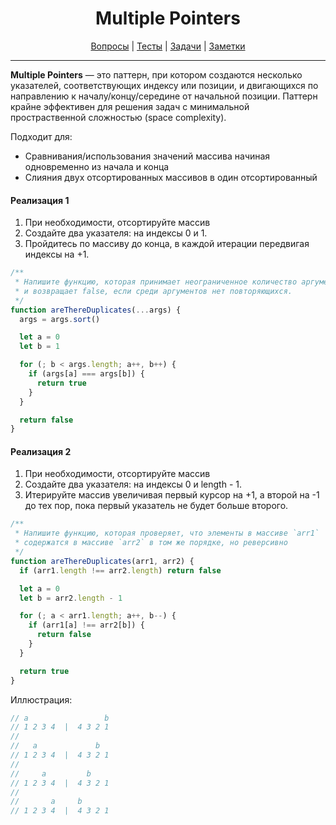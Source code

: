 <div align="center">

# Multiple Pointers

[Вопросы](https://github.com/dollaween/javascript-questions)
|
[Тесты](https://github.com/dollaween/javascript-tests)
|
[Задачи](https://github.com/dollaween/javascript-tasks)
|
[Заметки](https://github.com/dollaween/javascript-notes)

</div>

---

**Multiple Pointers** — это паттерн, при котором создаются несколько указателей, соответствующих индексу или позиции, и двигающихся по направлению к началу/концу/середине от начальной позиции. Паттерн крайне эффективен для решения задач с минимальной простраственной сложностью (space complexity).

Подходит для:
* Сравнивания/использования значений массива начиная одновременно из начала и конца
* Слияния двух отсортированных массивов в один отсортированный

#### Реализация 1
1. При необходимости, отсортируйте массив
2. Создайте два указателя: на индексы 0 и 1.
3. Пройдитесь по массиву до конца, в каждой итерации передвигая индексы на +1.

```js
/**
 * Напишите функцию, которая принимает неограниченное количество аргументов
 * и возвращает false, если среди аргументов нет повторяющихся.
 */
function areThereDuplicates(...args) {
  args = args.sort()

  let a = 0
  let b = 1

  for (; b < args.length; a++, b++) {
    if (args[a] === args[b]) {
      return true
    }
  }

  return false
}
```

#### Реализация 2
1. При необходимости, отсортируйте массив
2. Создайте два указателя: на индексы 0 и length - 1.
3. Итерируйте массив увеличивая первый курсор на +1, а второй на -1 до тех пор, пока первый указатель не будет больше второго.

```js
/**
 * Напишите функцию, которая проверяет, что элементы в массиве `arr1`
 * содержатся в массиве `arr2` в том же порядке, но реверсивно
 */
function areThereDuplicates(arr1, arr2) {
  if (arr1.length !== arr2.length) return false

  let a = 0
  let b = arr2.length - 1

  for (; a < arr1.length; a++, b--) {
    if (arr1[a] !== arr2[b]) {
      return false
    }
  }

  return true
}
```

Иллюстрация:
```js
// a                 b
// 1 2 3 4  |  4 3 2 1
//
//   a             b
// 1 2 3 4  |  4 3 2 1
//
//     a         b
// 1 2 3 4  |  4 3 2 1
//
//       a     b
// 1 2 3 4  |  4 3 2 1
```
